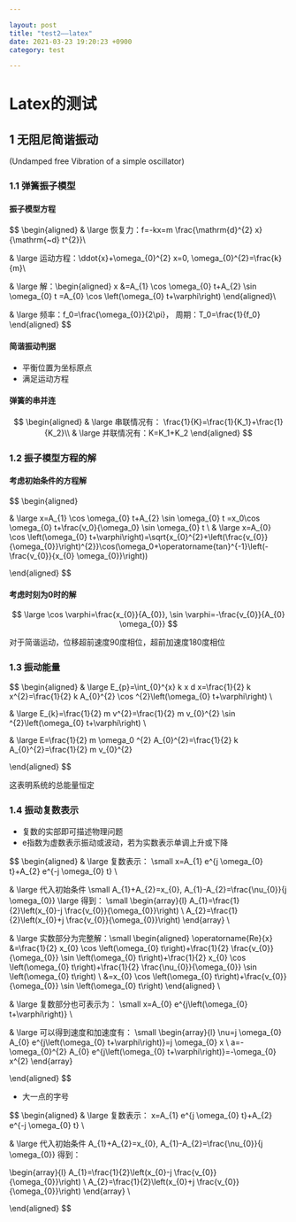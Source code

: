 ```yaml
---

layout: post
title: "test2——latex"
date: 2021-03-23 19:20:23 +0900
category: test

---
```


# Latex的测试

## 1 无阻尼简谐振动

(Undamped free Vibration of a simple oscillator)

### 1.1 弹簧振子模型

#### 	振子模型方程

$$
\begin{aligned}
& \large 恢复力：f=-kx=m \frac{\mathrm{d}^{2} x}{\mathrm{~d} t^{2}}\\

& \large 运动方程：\ddot{x}+\omega_{0}^{2} x=0, \omega_{0}^{2}=\frac{k}{m}\\

& \large 解：\begin{aligned}
x &=A_{1} \cos \omega_{0} t+A_{2} \sin \omega_{0} t =A_{0} \cos \left(\omega_{0} t+\varphi\right)
\end{aligned}\\

& \large 频率：f_0=\frac{\omega_{0}}{2\pi}， 周期：T_0=\frac{1}{f_0}
\end{aligned}
$$

#### 简谐振动判据

* 平衡位置为坐标原点
* 满足运动方程

#### 弹簧的串并连

$$
\begin{aligned}
& \large 串联情况有： \frac{1}{K}=\frac{1}{K_1}+\frac{1}{K_2}\\
& \large 并联情况有：K=K_1+K_2
\end{aligned}
$$



### 1.2 振子模型方程的解

#### 考虑初始条件的方程解

$$
\begin{aligned}

& \large  x=A_{1} \cos \omega_{0} t+A_{2} \sin \omega_{0} t =x_0\cos \omega_{0} t+\frac{v_0}{\omega_0} \sin \omega_{0} t \\
& \large  x=A_{0} \cos \left(\omega_{0} t+\varphi\right)=\sqrt{x_{0}^{2}+\left(\frac{v_{0}}{\omega_{0}}\right)^{2}}\cos(\omega_0+\operatorname{tan}^{-1}\left(-\frac{v_{0}}{x_{0} \omega_{0}}\right))

\end{aligned}
$$

#### 考虑时刻为0时的解

$$
\large \cos \varphi=\frac{x_{0}}{A_{0}}, \sin \varphi=-\frac{v_{0}}{A_{0} \omega_{0}}
$$

对于简谐运动，位移超前速度90度相位，超前加速度180度相位

### 1.3 振动能量

$$
\begin{aligned}
& \large E_{p}=\int_{0}^{x} k x d x=\frac{1}{2} k x^{2}=\frac{1}{2} k A_{0}^{2} \cos ^{2}\left(\omega_{0} t+\varphi\right) \\

& \large E_{k}=\frac{1}{2} m v^{2}=\frac{1}{2} m v_{0}^{2} \sin ^{2}\left(\omega_{0} t+\varphi\right) \\

& \large E=\frac{1}{2} m \omega_0 ^{2} A_{0}^{2}=\frac{1}{2} k A_{0}^{2}=\frac{1}{2} m v_{0}^{2}

\end{aligned}
$$

这表明系统的总能量恒定

### 1.4 振动复数表示

* 复数的实部即可描述物理问题
* e指数为虚数表示振动或波动，若为实数表示单调上升或下降

$$
\begin{aligned}
& \large 复数表示： \small x=A_{1} e^{j \omega_{0} t}+A_{2} e^{-j \omega_{0} t} \\

& \large 代入初始条件 \small A_{1}+A_{2}=x_{0}, A_{1}-A_{2}=\frac{\nu_{0}}{j \omega_{0}} \large 得到：
\small
\begin{array}{l}
A_{1}=\frac{1}{2}\left(x_{0}-j \frac{v_{0}}{\omega_{0}}\right) \\
A_{2}=\frac{1}{2}\left(x_{0}+j \frac{v_{0}}{\omega_{0}}\right)
\end{array} \\

&  \large 实数部分为完整解：\small
\begin{aligned}
\operatorname{Re}\{x\} &=\frac{1}{2} x_{0} \cos \left(\omega_{0} t\right)+\frac{1}{2} \frac{v_{0}}{\omega_{0}} \sin \left(\omega_{0} t\right)+\frac{1}{2} x_{0} \cos \left(\omega_{0} t\right)+\frac{1}{2} \frac{\nu_{0}}{\omega_{0}} \sin \left(\omega_{0} t\right) \\
&=x_{0} \cos \left(\omega_{0} t\right)+\frac{v_{0}}{\omega_{0}} \sin \left(\omega_{0} t\right)
\end{aligned} \\

& \large 复数部分也可表示为： \small
x=A_{0} e^{j\left(\omega_{0} t+\varphi\right)} \\

& \large 可以得到速度和加速度有：
\small 
\begin{array}{l}
\nu=j \omega_{0} A_{0} e^{j\left(\omega_{0} t+\varphi\right)}=j \omega_{0} x \\
a=-\omega_{0}^{2} A_{0} e^{j\left(\omega_{0} t+\varphi\right)}=-\omega_{0} x^{2}
\end{array}


\end{aligned}
$$

* 大一点的字号

$$
\begin{aligned}
& \large 复数表示： x=A_{1} e^{j \omega_{0} t}+A_{2} e^{-j \omega_{0} t} \\

& \large 代入初始条件  A_{1}+A_{2}=x_{0}, A_{1}-A_{2}=\frac{\nu_{0}}{j \omega_{0}}  得到：

\begin{array}{l}
A_{1}=\frac{1}{2}\left(x_{0}-j \frac{v_{0}}{\omega_{0}}\right) \\
A_{2}=\frac{1}{2}\left(x_{0}+j \frac{v_{0}}{\omega_{0}}\right)
\end{array} \\

\end{aligned}
$$


